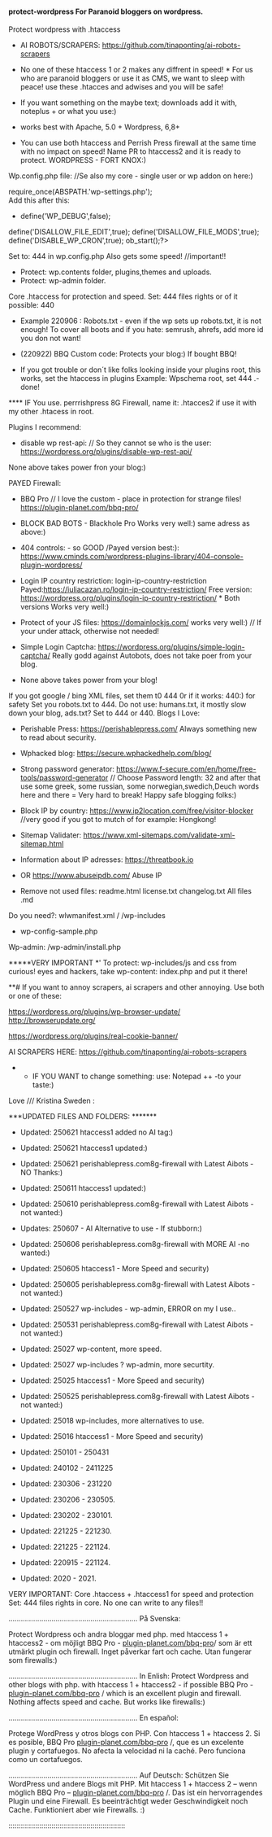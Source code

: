 #### protect-wordpress  For Paranoid bloggers on wordpress.
Protect wordpress with .htaccess
* AI ROBOTS/SCRAPERS:  https://github.com/tinaponting/ai-robots-scrapers

* No one of these htaccess 1 or 2 makes any diffrent in speed! *
For us who are paranoid bloggers or use it as CMS, we want to sleep with peace! use these .htacces and adwises and you will be safe! 

* If you want something on the maybe text; downloads add it with, noteplus + or what you use:)
* works best with Apache, 5.0 + Wordpress, 6,8+

* You can use both htaccess and Perrish Press firewall at the same time with no impact on speed! Name PR to htaccess2 and it is ready to protect.
WORDPRESS - FORT KNOX:)


Wp.config.php file:  //Se also my core - single user or wp addon on here:)

require_once(ABSPATH.'wp-settings.php');  
Add this after this:
* define('WP_DEBUG',false);

define('DISALLOW_FILE_EDIT',true); 
define('DISALLOW_FILE_MODS',true);
define('DISABLE_WP_CRON',true);
ob_start();?>

Set to: 444 in wp.config.php Also gets some speed!  //important!!

* Protect: wp.contents folder, plugins,themes and uploads.
* Protect: wp-admin folder.

Core .htaccess for protection and speed.  Set: 444 files rights or of it possible: 440

* Example 220906 : Robots.txt - even if the wp sets up robots.txt, it is not enough! To cover all boots and if you hate: semrush, ahrefs, add more id you don not want!

* (220922) BBQ Custom code: Protects your blog:) If bought BBQ!
* If you got trouble or don´t like folks looking inside your plugins root, this works, set the htaccess in plugins Example: Wpschema root, set 444 .-done!

**** IF You use. perrrishpress 8G Firewall, name it: .htacces2 if use it with my other .htacess in root.

Plugins I recommend:
* disable wp rest-api:  // So they cannot se who is the user: https://wordpress.org/plugins/disable-wp-rest-api/

None above takes power fron your blog:)

PAYED Firewall: 
* BBQ Pro   // I love the custom - place in protection for strange files!   https://plugin-planet.com/bbq-pro/

* BLOCK BAD BOTS  - Blackhole Pro   Works very well:) same adress as above:)

* 404 controls: - so GOOD /Payed version best:): https://www.cminds.com/wordpress-plugins-library/404-console-plugin-wordpress/

*  Login IP  country restriction:  login-ip-country-restriction Payed:https://iuliacazan.ro/login-ip-country-restriction/
Free version: https://wordpress.org/plugins/login-ip-country-restriction/  * Both versions Works very well:) 

* Protect of your JS files: https://domainlockjs.com/     works very well:)  // If your under attack, otherwise not needed!

* Simple Login Captcha:  https://wordpress.org/plugins/simple-login-captcha/    Really godd against Autobots, does not take poer from your blog.

* None above takes power from your blog!

If you got google / bing XML files, set them t0 444 0r if it works: 440:) for safety
Set you robots.txt to 444. Do not use: humans.txt, it mostly slow down your blog, ads.txt? Set to 444 or 440.
Blogs I Love:
* Perishable Press: https://perishablepress.com/   Always something new to read about security.
* Wphacked blog:  https://secure.wphackedhelp.com/blog/

* Strong password generator: https://www.f-secure.com/en/home/free-tools/password-generator   // Choose Password length: 32 and after that use some greek, some russian, some norwegian,swedich,Deuch words here and there = Very hard to break!
Happy safe blogging folks:)

* Block IP by country:  https://www.ip2location.com/free/visitor-blocker   //very good if you got to mutch of for example: Hongkong!

* Sitemap Validater: https://www.xml-sitemaps.com/validate-xml-sitemap.html

*  Information about IP adresses:  https://threatbook.io
*  OR https://www.abuseipdb.com/   Abuse IP

* Remove not used files:
readme.html
license.txt
changelog.txt
All files .md

Do you need?: wlwmanifest.xml /  /wp-includes

+ wp-config-sample.php

Wp-admin:
/wp-admin/install.php

*****VERY IMPORTANT
*' To protect: wp-includes/js and css from curious! eyes and hackers, take wp-content: index.php and put it there!

**# If you want to annoy scrapers, ai scrapers and other annoying. Use both or one of these:

https://wordpress.org/plugins/wp-browser-update/
http://browserupdate.org/

https://wordpress.org/plugins/real-cookie-banner/

AI SCRAPERS HERE: https://github.com/tinaponting/ai-robots-scrapers

* * IF YOU WANT to change something: use: Notepad ++ -to your taste:)


Love ///  Kristina Sweden  :  

***UPDATED FILES AND FOLDERS: *******

* Updated: 250621  htaccess1 added no AI tag:)
* Updated: 250621  htaccess1 updated:)
* Updated: 250621 perishablepress.com8g-firewall with Latest Aibots - NO Thanks:)
* Updated: 250611  htaccess1 updated:)
* Updated: 250610  perishablepress.com8g-firewall with Latest Aibots - not wanted:)
* Updates: 250607 - AI Alternative to use - If stubborn:)
* Updated: 250606  perishablepress.com8g-firewall with MORE AI -no wanted:)
* Updated: 250605 htaccess1 - More Speed and security)
* Updated: 250605  perishablepress.com8g-firewall with Latest Aibots - not wanted:)
* Updated: 250527 wp-includes - wp-admin, ERROR  on my I  use..
* Updated: 250531 perishablepress.com8g-firewall with Latest Aibots - not wanted:)
* Updated: 25027 wp-content, more speed.
* Updated: 25027 wp-includes ? wp-admin, more securtity.
* Updated: 25025 htaccess1 - More Speed and security)
* Updated: 250525 perishablepress.com8g-firewall with Latest Aibots - not wanted:)
* Updated: 25018 wp-includes, more alternatives to use.
* Updated: 25016 htaccess1 - More Speed and security)

* Updated: 250101 - 250431 
* Updated: 240102 - 2411225 
* Updated: 230306 - 231220
* Updated: 230206 - 230505. 
* Updated: 230202 - 230101.
* Updated: 221225 - 221230.
* Updated: 221225 - 221124.
* Updated: 220915 - 221124.
* Updated: 2020 - 2021.

VERY IMPORTANT: Core  .htaccess + .htaccess1 for speed and protection  Set: 444 files rights
in core. No one can write to any files!!

...............................................................
På Svenska:

Protect Wordpress och andra bloggar med php.
med htaccess 1 + htaccess2 - om möjligt BBQ Pro - 
[plugin-planet.com/bbq-pro](https://plugin-planet.com/bbq-pro/)/ 
som är ett utmärkt plugin och firewall. Inget påverkar fart och cache. Utan fungerar som firewalls:)

...............................................................
In Enlish:
Protect Wordpress and other blogs with php.
with htaccess 1 + htaccess2 - if possible BBQ Pro - 
[plugin-planet.com/bbq-pro](https://plugin-planet.com/bbq-pro/) / which is an excellent plugin and firewall. Nothing affects speed and cache. But works like firewalls:)

...............................................................
En español:

Protege WordPress y otros blogs con PHP.
Con htaccess 1 + htaccess 2. Si es posible, BBQ Pro 
[plugin-planet.com/bbq-pro](https://plugin-planet.com/bbq-pro/) /, que es un excelente plugin y cortafuegos. No afecta la velocidad ni la caché. Pero funciona como un cortafuegos.

...............................................................
Auf Deutsch:
Schützen Sie WordPress und andere Blogs mit PHP.
Mit htaccess 1 + htaccess 2 – wenn möglich BBQ Pro – 
[plugin-planet.com/bbq-pro](https://plugin-planet.com/bbq-pro/) /. Das ist ein hervorragendes Plugin und eine Firewall. Es beeinträchtigt weder Geschwindigkeit noch Cache. Funktioniert aber wie Firewalls. :)

:::::::::::::::::::::::::::::::::::::::::::::::::::::::::
